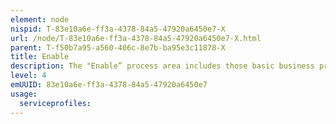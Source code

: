 ```yaml
---
element: node
nispid: T-83e10a6e-ff3a-4378-84a5-47920a6450e7-X
url: /node/T-83e10a6e-ff3a-4378-84a5-47920a6450e7-X.html
parent: T-f50b7a95-a560-406c-8e7b-ba95e3c11878-X
title: Enable
description: The "Enable” process area includes those basic business processes that are required to run and manage any large enterprise. These generic processes focus on providing those support services that are required throughout the entire defence enterprise such as Financial Management, Human Resources Management processes, etc.. Since enabling processes are aimed at general support within the defence enterprise, they may interface as needed with almost every other process in the enterprise, be they governance, strategy, force development or operations processes. Most of the common business processes are defined in the “Enable” process area, however, those processes that are specific to the conduct of military operations are defined in the “Operate” process area (e.g. organic Tactical CIS Support, planning and providing Health Services Support (HSS) for combat operations).
level: 4
emUUID: 83e10a6e-ff3a-4378-84a5-47920a6450e7
usage:
  serviceprofiles:
---
```

